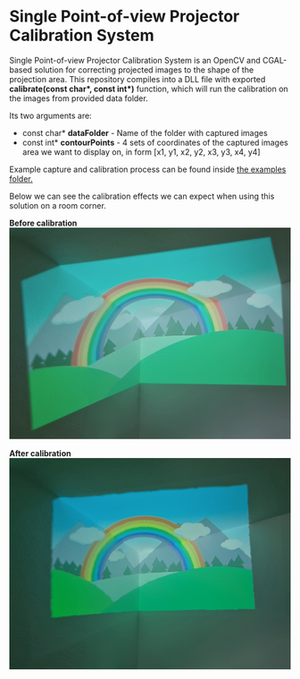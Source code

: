 # Single Point-of-view Projector Calibration System
Single Point-of-view Projector Calibration System is an OpenCV and CGAL-based solution for correcting projected images to the shape of the projection area.
This repository compiles into a DLL file with exported **calibrate(const char\*, const int\*)** function, which will run the calibration on the images from provided data folder.

Its two arguments are:
* const char* **dataFolder** - Name of the folder with captured images
* const int* **contourPoints** - 4 sets of coordinates of the captured images area we want to display on, in form [x1, y1, x2, y2, x3, y3, x4, y4]

Example capture and calibration process can be found inside [the examples folder.](examples/SimpleCalibrationInPython)

Below we can see the calibration effects we can expect when using this solution on a room corner.

**Before calibration**
![Uncalibrated Projection](img/uncalibrated.jpg)


**After calibration**
![Calibrated Projection](img/calibrated.jpg)
